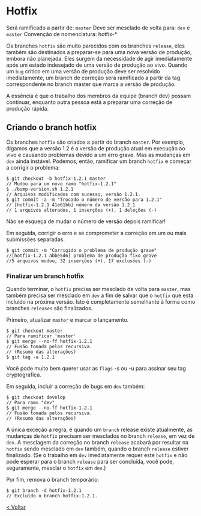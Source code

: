 # Hotfix

Será ramificado a partir de: `master`
Deve ser mesclado de volta para: `dev` e `master` 
Convenção de nomenclatura: hotfix-* 

Os branches `hotfix` são muito parecidos com os branches `release`, eles também são destinados a preparar-se para uma nova versão de produção, embora não planejada. Eles surgem da necessidade de agir imediatamente após um estado indesejado de uma versão de produção ao vivo. Quando um `bug` crítico em uma versão de produção deve ser resolvido imediatamente, um branch de correção será ramificado a partir da tag correspondente no branch master que marca a versão de produção.

A essência é que o trabalho dos membros da equipe (branch dev) possam continuar, enquanto outra pessoa está a preparar uma correção de produção rápida.

## Criando o branch hotfix

Os branches `hotfix` são criados a partir do branch `master`. Por exemplo, digamos que a versão 1.2 é a versão de produção atual em execução ao vivo e causando problemas devido a um erro grave. Mas as mudanças em `dev` ainda instável. Podemos, então, ramificar um branch `hotfix` e começar a corrigir o problema: 

```
$ git checkout -b hotfix-1.2.1 master
// Mudou para um novo ramo "hotfix-1.2.1"
$ ./bump-version.sh 1.2.1
// Arquivos modificados com sucesso, versão 1.2.1.
$ git commit -a -m "Trocado o número de versão para 1.2.1"
// [hotfix-1.2.1 41e61bb] número da versão 1.2.1
// 1 arquivos alterados, 1 inserções (+), 1 deleções (-)
```

Não se esqueça de mudar o número de versão depois ramificar!

Em seguida, corrigir o erro e se comprometer a correção em um ou mais submissões separadas. 

```
$ git commit -m "Corrigido o problema de produção grave"
//[hotfix-1.2.1 abbe5d6] problema de produção fixo grave
//5 arquivos mudou, 32 inserções (+), 17 exclusões (-)
```

### Finalizar um branch hotfix

Quando terminar, o `hotfix` precisa ser mesclado de volta para `master`, mas também precisa ser mesclado em `dev` a fim de salvar que o `hotfix` que está incluído na próxima versão. Isto é completamente semelhante à forma como branches `releases` são finalizados.

Primeiro, atualizar `master` e marcar o lançamento. 

```
$ git checkout master
// Para ramificar 'master'
$ git merge --no-ff hotfix-1.2.1
// Fusão tomada pelos recursiva.
// (Resumo das alterações)
$ git tag -a 1.2.1
```

Você pode muito bem querer usar as `flags` -s ou -u <key> para assinar seu tag cryptografica.

Em seguida, incluir a correção de bugs em `dev` também: 

```
$ git checkout develop
// Para ramo "dev"
$ git merge --no-ff hotfix-1.2.1
// Fusão tomada pelos recursiva.
// (Resumo das alterações)
```

A única exceção a regra, é quando um `branch` release existe atualmente, as mudanças de `hotfix` precisam ser mesclados no branch `release`, em vez de `dev`. A mesclagem da correção no branch `release` acabará por resultar na `hotfix` sendo mesclado em `dev` também, quando o branch `release` estiver finalizado. (Se o trabalho em `dev` imediatamente requer este `hotfix` e não pode esperar para o branch `release` para ser concluída, você pode, seguramente, mesclar o `hotfix` em `dev`.)

Por fim, remova o branch temporário: 

```
$ git branch -d hotfix-1.2.1
// Excluído o branch hotfix-1.2.1.
```

[< Voltar](https://github.com/doc-solutions/documentation-gitflow/blob/master/README.md)